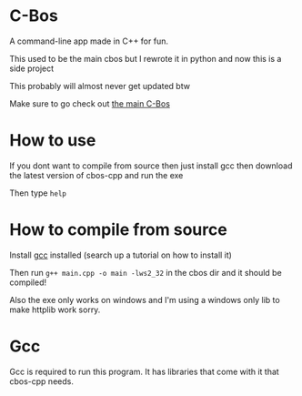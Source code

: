 # C-Bos
 A command-line app made in C++ for fun.

 This used to be the main cbos but I rewrote it in python and now this is a side project

 This probably will almost never get updated btw

 Make sure to go check out [the main C-Bos](https://github.com/Thepuppetqueen57/C-Bos)

# How to use
 If you dont want to compile from source then just install gcc then download the latest version of cbos-cpp and run the exe

 Then type `help`

# How to compile from source
 Install [gcc](https://gcc.gnu.org/releases.html) installed (search up a tutorial on how to install it)

 Then run `g++ main.cpp -o main -lws2_32` in the cbos dir and it should be compiled!

 Also the exe only works on windows and I'm using a windows only lib to make httplib work sorry.

# Gcc
 Gcc is required to run this program. It has libraries that come with it that cbos-cpp needs.
